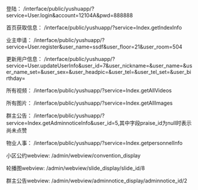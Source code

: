 登陆：
/interface/public/yushuapp/?service=User.login&account=12104A&pwd=888888 

首页获取信息：
/interface/public/yushuapp/?service=Index.getIndexInfo 

业主申请：
/interface/public/yushuapp/?service=User.register&user_name=ssdf&user_floor=21&user_room=504 

更新用户信息：
/interface/public/yushuapp/?service=User.updateUserInfo&user_id=7&user_nickname=&user_name=&user_name_set=&user_sex=&user_headpic=&user_tel=&user_tel_set=&user_birthday=

所有视频：
/interface/public/yushuapp/?service=Index.getAllVideos

所有图片：
/interface/public/yushuapp/?service=Index.getAllImages

群主公告：
/interface/public/yushuapp/?service=Index.getAdminnoticeInfo&user_id=5,其中字段praise_id为null时表示尚未点赞

物业人事：
/interface/public/yushuapp/?service=Index.getpersonnelInfo

小区公约webview:
/admin/webview/convention_display

轮播图webview:
/admin/webview/slide_display/slide_id/8

群主公告webview:
/admin/webview/adminnotice_display/adminnotice_id/2